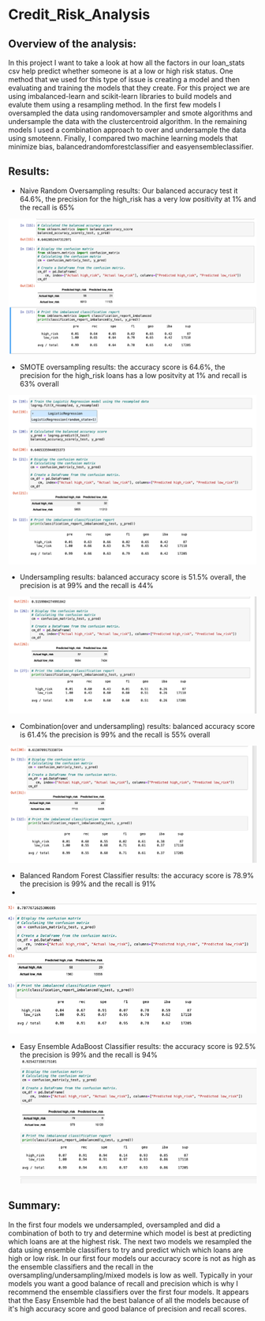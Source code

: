 # Credit_Risk_Analysis

## Overview of the analysis: 

In this project I want to take a look at how all the factors in our loan_stats csv help predict whether someone is at a low or high risk status. One method that we used for this type of issue is creating a model and then evaluating and training the models that they create. For this project we are using imbalanced-learn and scikit-learn libraries to build models and evalute them using a resampling method. In the first few models I oversampled the data using randomoversampler and smote algorithms and undersample the data with the clustercentroid algorithm. In the remaining models I used a combination approach to over and undersample the data using smoteenn. Finally, I compared two machine learning models that minimize bias, balancedrandomforestclassifier and easyensembleclassifier.

## Results: 

- Naive Random Oversampling results: Our balanced accuracy test it 64.6%, the precision for the high_risk has a very low positivity at 1% and the recall is 65%

![Images](https://github.com/DannyJohnson-Hi/Credit_Risk_Analysis/blob/main/images/oversample.png)


- SMOTE oversampling results: the accuracy score is 64.6%, the precision for the high_risk loans has a low positvity at 1% and recall is 63% overall

![Images](https://github.com/DannyJohnson-Hi/Credit_Risk_Analysis/blob/main/images/SMOTE.png)


- Undersampling results: balanced accuracy score is 51.5% overall, the precision is at 99% and the recall is 44%

![Images](https://github.com/DannyJohnson-Hi/Credit_Risk_Analysis/blob/main/images/undersampling.png)

- Combination(over and undersampling) results: balanced accuracy score is 61.4% the precision is 99% and the recall is 55% overall

![Images](https://github.com/DannyJohnson-Hi/Credit_Risk_Analysis/blob/main/images/combo.png)

- Balanced Random Forest Classifier results: the accuracy score is 78.9% the precision is 99% and the recall is 91%
- 
![Images](https://github.com/DannyJohnson-Hi/Credit_Risk_Analysis/blob/main/images/balanced.png)

- Easy Ensemble AdaBoost Classifier results: the accuracy score is 92.5% the precision is 99% and the recall is 94%
![Images](https://github.com/DannyJohnson-Hi/Credit_Risk_Analysis/blob/main/images/ensemble.png)

## Summary: 

In the first four models we undersampled, oversampled and did a combination of both to try and determine which model is best at predicting which loans are at the highest risk. The next two models we resampled the data using ensemble classifiers to try and predict which which loans are high or low risk. In our first four models our accuracy score is not as high as the ensemble classifiers and the recall in the oversampling/undersampling/mixed models is low as well. Typically in your models you want a good balance of recall and precision which is why I recommend the ensemble classifiers over the first four models. It appears that the Easy Ensemble had the best balance of all the models because of it's high accuracy score and good balance of precision and recall scores.

